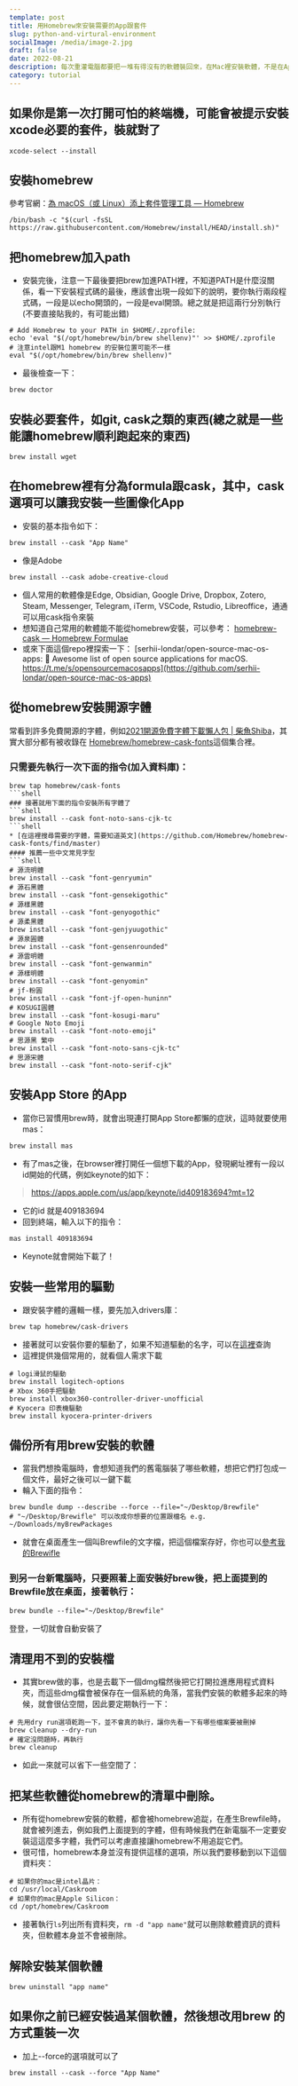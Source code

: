 ```yaml
---
template: post
title: 用Homebrew來安裝需要的App跟套件
slug: python-and-virtural-environment
socialImage: /media/image-2.jpg
draft: false
date: 2022-08-21
description: 每次重灌電腦都要把一堆有得沒有的軟體裝回來，在Mac裡安裝軟體，不是在App Store，就是去軟體的官網下載。大部分軟體都是用後者安裝(畢竟上架App Store是要交保護費的)，但一個一個dmg載下來打開實在是在浪費生命。這裡介紹homebrew，讓你用一行指令：brew install --cask google-chrome，就可以裝好你要的軟體了
category: tutorial
---
```


## 如果你是第一次打開可怕的終端機，可能會被提示安裝xcode必要的套件，裝就對了
```shell
xcode-select --install
```

## 安裝homebrew
參考官網：[為 macOS（或 Linux）添上套件管理工具 — Homebrew](https://brew.sh/index_zh-tw)
```shell
/bin/bash -c "$(curl -fsSL https://raw.githubusercontent.com/Homebrew/install/HEAD/install.sh)"
```

## 把homebrew加入path
* 安裝完後，注意一下最後要把brew加進PATH裡，不知道PATH是什麼沒關係，看一下安裝程式碼的最後，應該會出現一段如下的說明，要你執行兩段程式碼，一段是以echo開頭的，一段是eval開頭。總之就是把這兩行分別執行(不要直接貼我的，有可能出錯)
```shell
# Add Homebrew to your PATH in $HOME/.zprofile:
echo 'eval "$(/opt/homebrew/bin/brew shellenv)"' >> $HOME/.zprofile
# 注意intel跟M1 homebrew 的安裝位置可能不一樣
eval "$(/opt/homebrew/bin/brew shellenv)"
```
* 最後檢查一下：
```shell
brew doctor
```

## 安裝必要套件，如git, cask之類的東西(總之就是一些能讓homebrew順利跑起來的東西)
```shell
brew install wget
```

## 在homebrew裡有分為formula跟cask，其中，cask選項可以讓我安裝一些圖像化App
* 安裝的基本指令如下：
```shell
brew install --cask "App Name"
```
* 像是Adobe
```shell
brew install --cask adobe-creative-cloud
```
* 個人常用的軟體像是Edge, Obsidian, Google Drive, Dropbox, Zotero, Steam, Messenger, Telegram, iTerm, VSCode, Rstudio, Libreoffice，通通可以用cask指令來裝
* 想知道自己常用的軟體能不能從homebrew安裝，可以參考：
[homebrew-cask — Homebrew Formulae](https://formulae.brew.sh/cask/)
* 或來下面這個repo裡探索一下：
[serhii-londar/open-source-mac-os-apps: 🚀 Awesome list of open source applications for macOS. https://t.me/s/opensourcemacosapps](https://github.com/serhii-londar/open-source-mac-os-apps)

## 從homebrew安裝開源字體
常看到許多免費開源的字體，例如[2021開源免費字體下載懶人包 | 柴魚Shiba](https://techshiba.com/free-font/)，其實大部分都有被收錄在
[Homebrew/homebrew-cask-fonts](https://github.com/Homebrew/homebrew-cask-fonts)這個集合裡。

### 只需要先執行一次下面的指令(加入資料庫)：
```shell
brew tap homebrew/cask-fonts
```shell
### 接著就用下面的指令安裝所有字體了
```shell
brew install --cask font-noto-sans-cjk-tc
```shell
* [在這裡搜尋需要的字體，需要知道英文](https://github.com/Homebrew/homebrew-cask-fonts/find/master)
#### 推薦一些中文常見字型
```shell
# 源流明體
brew install --cask "font-genryumin"
# 源石黑體
brew install --cask "font-gensekigothic"
# 源樣黑體
brew install --cask "font-genyogothic"
# 源柔黑體
brew install --cask "font-genjyuugothic"
# 源泉圓體
brew install --cask "font-gensenrounded"
# 源雲明體
brew install --cask "font-genwanmin"
# 源樣明體
brew install --cask "font-genyomin"
# jf-粉圓
brew install --cask "font-jf-open-huninn"
# KOSUGI圓體
brew install --cask "font-kosugi-maru"
# Google Noto Emoji
brew install --cask "font-noto-emoji"
# 思源黑 繁中
brew install --cask "font-noto-sans-cjk-tc"
# 思源宋體
brew install --cask "font-noto-serif-cjk"
```
## 安裝App Store 的App
* 當你已習慣用brew時，就會出現連打開App Store都懶的症狀，這時就要使用mas：
```shell
brew install mas
```
* 有了mas之後，在browser裡打開任一個想下載的App，發現網址裡有一段以id開始的代碼，例如keynote的如下：
> https://apps.apple.com/us/app/keynote/id409183694?mt=12
* 它的id 就是409183694
* 回到終端，輸入以下的指令：
```shell
mas install 409183694
```
* Keynote就會開始下載了！

## 安裝一些常用的驅動
* 跟安裝字體的邏輯一樣，要先加入drivers庫：
```shell
brew tap homebrew/cask-drivers
```
* 接著就可以安裝你要的驅動了，如果不知道驅動的名字，可以在[這裡](https://github.com/Homebrew/homebrew-cask-drivers/tree/master/Casks)查詢
* 這裡提供幾個常用的，就看個人需求下載
```shell
# logi滑鼠的驅動
brew install logitech-options
# Xbox 360手把驅動
brew install xbox360-controller-driver-unofficial
# Kyocera 印表機驅動
brew install kyocera-printer-drivers
```
## 備份所有用brew安裝的軟體
* 當我們想換電腦時，會想知道我們的舊電腦裝了哪些軟體，想把它們打包成一個文件，最好之後可以一鍵下載
* 輪入下面的指令：
```shell
brew bundle dump --describe --force --file="~/Desktop/Brewfile"
# "~/Desktop/Brewifle" 可以改成你想要的位置跟檔名 e.g. ~/Downloads/myBrewPackages
```
* 就會在桌面產生一個叫Brewfile的文字檔，把這個檔案存好，你也可以[參考我的Brewifle](https://github.com/htlin222/dotfiles/blob/main/Brewfile)
### 到另一台新電腦時，只要照著上面安裝好brew後，把上面提到的Brewfile放在桌面，接著執行：
```shell
brew bundle --file="~/Desktop/Brewfile"
```
登登，一切就會自動安裝了

## 清理用不到的安裝檔
* 其實brew做的事，也是去載下一個dmg檔然後把它打開拉進應用程式資料夾，而這些dmg檔會被保存在一個系統的角落，當我們安裝的軟體多起來的時候，就會很佔空間，因此要定期執行一下：
```shell
# 先用dry run選項乾跑一下，並不會真的執行，讓你先看一下有哪些檔案要被刪掉
brew cleanup --dry-run
# 確定沒問題時，再執行
brew cleanup
```
* 如此一來就可以省下一些空間了：

## 把某些軟體從homebrew的清單中刪除。
* 所有從homebrew安裝的軟體，都會被homebrew追踨，在產生Brewfile時，就會被列進去，例如我們上面提到的字體，但有時候我們在新電腦不一定要安裝這這麼多字體，我們可以考慮直接讓homebrew不用追踨它們。
* 很可惜，homebrew本身並沒有提供這樣的選項，所以我們要移動到以下這個資料夾：

```shell
# 如果你的mac是intel晶片：
cd /usr/local/Caskroom
# 如果你的mac是Apple Silicon：
cd /opt/homebrew/Caskroom
```
* 接著執行`ls`列出所有資料夾，`rm -d "app name"`就可以刪除軟體資訊的資料夾，但軟體本身並不會被刪除。
## 解除安裝某個軟體
```shell
brew uninstall "app name"
```
## 如果你之前已經安裝過某個軟體，然後想改用brew 的方式重裝一次
* 加上--force的選項就可以了
```shell
brew install --cask --force "App Name"
```
